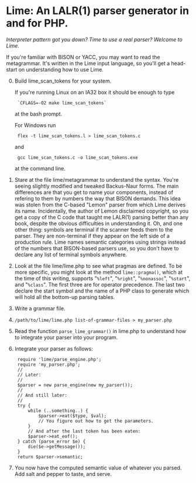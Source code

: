 Lime: An LALR(1) parser generator in and for PHP.
=================================================

_Interpreter pattern got you down? Time to use a real parser? Welcome to Lime._

If you're familiar with BISON or YACC, you may want to read the metagrammar.
It's written in the Lime input language, so you'll get a head-start on
understanding how to use Lime.

0. Build lime_scan_tokens for your system.

	If you're running Linux on an IA32 box it should be enough to type

		`CFLAGS=-O2 make lime_scan_tokens`

	at the bash prompt.

	For Windows run

		flex -t lime_scan_tokens.l > lime_scan_tokens.c

	and

		gcc lime_scan_tokens.c -o lime_scan_tokens.exe

	at the command line.

1. Stare at the file lime/metagrammar to understand the syntax. You're seeing
	slightly modified and tweaked Backus-Naur forms. The main differences
	are that you get to name your components, instead of refering to them
	by numbers the way that BISON demands. This idea was stolen from the
	C-based "Lemon" parser from which Lime derives its name. Incidentally,
	the author of Lemon disclaimed copyright, so you get a copy of the C
	code that taught me LALR(1) parsing better than any book, despite the
	obvious difficulties in understanding it. Oh, and one other thing:
	symbols are terminal if the scanner feeds them to the parser. They
	are non-terminal if they appear on the left side of a production rule.
	Lime names semantic categories using strings instead of the numbers
	that BISON-based parsers use, so you don't have to declare any list of
	terminal symbols anywhere.

2. Look at the file lime/lime.php to see what pragmas are defined. To be more
	specific, you might look at the method `lime::pragma()`, which at the
	time of this writing, supports "`%left`", "`%right`", "`%nonassoc`",
	"`%start`", and "`%class`". The first three are for operator precedence.
	The last two declare the start symbol and the name of a PHP class to
	generate which will hold all the bottom-up parsing tables.

3. Write a grammar file.

4. `/path/to/lime/lime.php list-of-grammar-files > my_parser.php`

5. Read the function `parse_lime_grammar()` in lime.php to understand
	how to integrate your parser into your program.

6. Integrate your parser as follows:

		require 'lime/parse_engine.php';
		require 'my_parser.php';
		//
		// Later:
		//
		$parser = new parse_engine(new my_parser());
		//
		// And still later:
		//
		try {
			while (..something..) {
				$parser->eat($type, $val);
				// You figure out how to get the parameters.
			}
			// And after the last token has been eaten:
			$parser->eat_eof();
		} catch (parse_error $e) {
			die($e->getMessage());
		}
		return $parser->semantic;

7. You now have the computed semantic value of whatever you parsed. Add salt
	and pepper to taste, and serve.

